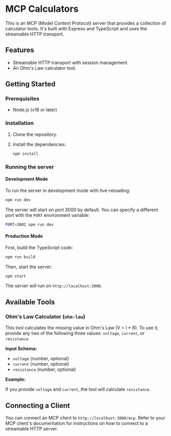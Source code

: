 # MCP Calculators
This is an MCP (Model Context Protocol) server that provides a collection of calculator tools. It's built with Express and TypeScript and uses the streamable HTTP transport.

## Features

- Streamable HTTP transport with session management.
- An Ohm's Law calculator tool.

## Getting Started

### Prerequisites

- Node.js (v18 or later)
  
### Installation

1.  Clone the repository.
2.  Install the dependencies:

    ```bash
    npm install
    ```

### Running the server

#### Development Mode

To run the server in development mode with live-reloading:

```bash
npm run dev
```

The server will start on port 3000 by default. You can specify a different port with the `PORT` environment variable:

```bash
PORT=3002 npm run dev
```

#### Production Mode

First, build the TypeScript code:

```bash
npm run build
```

Then, start the server:

```bash
npm start
```

The server will run on `http://localhost:3000`.

## Available Tools

### Ohm's Law Calculator (`ohm-law`)

This tool calculates the missing value in Ohm's Law (V = I \* R). To use it, provide any two of the following three values: `voltage`, `current`, or `resistance`.

**Input Schema:**

- `voltage` (number, optional)
- `current` (number, optional)
- `resistance` (number, optional)

**Example:**

If you provide `voltage` and `current`, the tool will calculate `resistance`.

## Connecting a Client

You can connect an MCP client to `http://localhost:3000/mcp`. Refer to your MCP client's documentation for instructions on how to connect to a streamable HTTP server.
